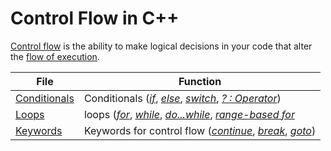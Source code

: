 # Control Flow in C++
[Control flow](https://www.softprayog.in/programming/c-programming-tutorial-control-flow-and-functions) is the ability to make logical decisions in your code that 
alter the [flow of execution](https://en.wikipedia.org/wiki/Control_flow#:~:text=In%20computer%20science%2C%20control%20flow,from%20a%20declarative%20programming%20language.).

| File | Function |
| ---- | -------- |
| [Conditionals]() | Conditionals ([_if_](https://www.tutorialspoint.com/cplusplus/cpp_if_statement.htm), [_else_](https://www.tutorialspoint.com/cplusplus/cpp_if_else_statement.htm), [_switch_](https://www.tutorialspoint.com/cplusplus/cpp_switch_statement.htm), [_? : Operator_](https://www.geeksforgeeks.org/conditional-or-ternary-operator-in-c-c/)) |
| [Loops]() | loops ([_for_](https://www.tutorialspoint.com/cplusplus/cpp_for_loop.htm), [_while_](https://www.tutorialspoint.com/cplusplus/cpp_while_loop.htm), [_do...while_](https://www.tutorialspoint.com/cplusplus/cpp_do_while_loop.htm), [_range-based for_](https://www.geeksforgeeks.org/range-based-loop-c/) |
| [Keywords]() | Keywords for control flow ([_continue_](https://www.tutorialspoint.com/cplusplus/cpp_continue_statement.htm), [_break_](https://www.tutorialspoint.com/cplusplus/cpp_break_statement.htm), [_goto_](https://www.tutorialspoint.com/cplusplus/cpp_goto_statement.htm)) |

